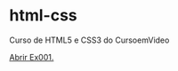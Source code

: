 # html-css
 Curso de HTML5 e CSS3 do CursoemVideo


<a href="https://joao-sanches.github.io/html-css/ex001/index.html">Abrir Ex001.</a>